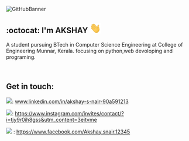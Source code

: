 
![GitHubBanner](https://user-images.githubusercontent.com/94843189/155374750-6f8af9f4-c60f-4618-8b67-b7e4d3399ece.jpg)


## :octocat: I'm AKSHAY  <img src="https://raw.githubusercontent.com/ABSphreak/ABSphreak/master/gifs/Hi.gif" width="30px">

A student pursuing BTech in Computer Science Engineering at College of Engineering Munnar, Kerala.
focusing on python,web devoloping and programing.


</br>

## Get in touch:

<img src="https://img.icons8.com/fluent/35/000000/linkedin-2.png"/>: www.linkedin.com/in/akshay-s-nair-90a591213

<img src="https://img.icons8.com/fluent/35/000000/instagram-new.png"/>: https://www.instagram.com/invites/contact/?i=tjy9r0ih8gss&utm_content=3eitvme

<img src="https://user-images.githubusercontent.com/94843189/155394274-2b66a81c-cc6f-4c7c-9942-55c9aa5901f8.png" width="30px"/> : https://www.facebook.com/Akshay.snair.12345



<!---
Akshay-s-nair/Akshay-s-nair is a ✨ special ✨ repository because its `README.md` (this file) appears on your GitHub profile.
You can click the Preview link to take a look at your changes.
--->
